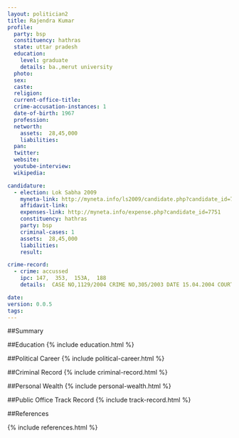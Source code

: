 ```yaml
---
layout: politician2
title: Rajendra Kumar
profile: 
  party: bsp
  constituency: hathras
  state: uttar pradesh
  education: 
    level: graduate
    details: ba.,merut university
  photo: 
  sex: 
  caste: 
  religion: 
  current-office-title: 
  crime-accusation-instances: 1
  date-of-birth: 1967
  profession: 
  networth: 
    assets:  28,45,000
    liabilities: 
  pan: 
  twitter: 
  website: 
  youtube-interview: 
  wikipedia: 

candidature: 
  - election: Lok Sabha 2009
    myneta-link: http://myneta.info/ls2009/candidate.php?candidate_id=7751
    affidavit-link: 
    expenses-link: http://myneta.info/expense.php?candidate_id=7751
    constituency: hathras 
    party: bsp
    criminal-cases: 1
    assets:  28,45,000
    liabilities: 
    result:  

crime-record: 
  - crime: accussed
    ipc: 147,  353,  153A,  188
    details:  CASE NO,1129/2004 CRIME NO,305/2003 DATE 15.04.2004 COURT II CHIEF JUDICIAL MAGISTRATE  COURT NO. 2 ALIGARH   

date: 
version: 0.0.5
tags: 
---
```

##Summary


##Education
{% include education.html %}


##Political Career
{% include political-career.html %}


##Criminal Record
{% include criminal-record.html %}


##Personal Wealth
{% include personal-wealth.html %}


##Public Office Track Record
{% include track-record.html %}


##References


{% include references.html %}